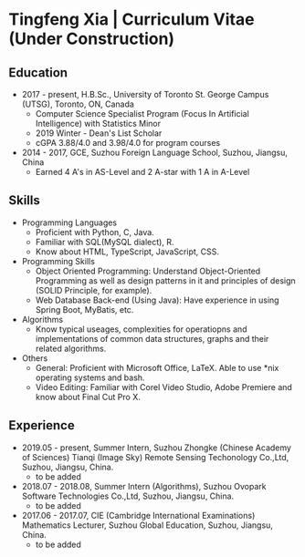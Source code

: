 # Tingfeng Xia | Curriculum Vitae (Under Construction)
## Education
- 2017 - present, H.B.Sc., University of Toronto St. George Campus (UTSG), Toronto, ON, Canada
    - Computer Science Specialist Program (Focus In Artificial Intelligence) with Statistics Minor
    - 2019 Winter - Dean's List Scholar
    - cGPA 3.88/4.0 and 3.98/4.0 for program courses
- 2014 - 2017, GCE, Suzhou Foreign Language School, Suzhou, Jiangsu, China
    - Earned 4 A's in AS-Level and 2 A-star with 1 A in A-Level

## Skills
- Programming Languages
    - Proficient with Python, C, Java.  
    - Familiar with SQL(MySQL dialect), R. 
    - Know about HTML, TypeScript, JavaScript, CSS.
- Programming Skills
    - Object Oriented Programming: Understand Object-Oriented Programming as well as design patterns in it and principles of design (SOLID Principle, for example).
    - Web Database Back-end (Using Java): Have experience in using Spring Boot, MyBatis, etc.
- Algorithms
    - Know typical useages, complexities for operatiopns and implementations of common data structures, graphs and their related algorithms.
- Others
    - General: Proficient with Microsoft Office, LaTeX. Able to use *nix operating systems and bash.
    - Video Editing: Familiar with Corel Video Studio, Adobe Premiere and know about Final Cut Pro X.


## Experience
- 2019.05 - present, Summer Intern, Suzhou Zhongke (Chinese Academy of Sciences) Tianqi (Image Sky) Remote Sensing Techonology Co.,Ltd, Suzhou, Jiangsu, China.
    - to be added
- 2018.07 - 2018.08, Summer Intern (Algorithms), Suzhou Ovopark Software Technologies Co.,Ltd, Suzhou, Jiangsu, China.
    - to be added
- 2017.06 - 2017.07, CIE (Cambridge International Examinations) Mathematics Lecturer, Suzhou Global Education, Suzhou, Jiangsu, China.
    - to be added
